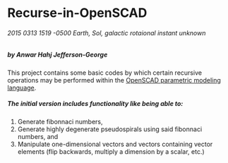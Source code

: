 # Recurse-in-OpenSCAD
###### 2015 0313 1519 -0500 Earth, Sol, galactic rotaional instant unknown 
##### by Anwar Hahj Jefferson-George

This project contains some basic codes by which certain recursive operations may be performed within the [OpenSCAD parametric modeling language](https://github.com/openscad/openscad).

##### The initial version includes functionality like being able to:

1. Generate fibonnaci numbers,
2. Generate highly degenerate pseudospirals using said fibonnaci numbers, and 
3. Manipulate one-dimensional vectors and vectors containing vector elements (flip backwards, multiply a dimension by a scalar, etc.)
